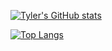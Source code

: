 [![Tyler's GitHub stats](https://github-readme-stats.vercel.app/api?username=tyler-hilbert&count_private=true&show_icons=true)](https://github.com/tyler-hilbert)

[![Top Langs](https://github-readme-stats.vercel.app/api/top-langs/?username=tyler-hilbert)](https://github.com/tyler-hilbert)
